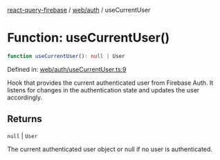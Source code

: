 [react-query-firebase](../../../modules.md) / [web/auth](../index.md) / useCurrentUser

# Function: useCurrentUser()

```ts
function useCurrentUser(): null | User
```

Defined in: [web/auth/useCurrentUser.ts:9](https://github.com/vpishuk/react-query-firebase/blob/47ed1ecd8b83d68dd4237e8eb73f6aa6dea2c1fa/web/auth/useCurrentUser.ts#L9)

Hook that provides the current authenticated user from Firebase Auth.
It listens for changes in the authentication state and updates the user accordingly.

## Returns

`null` \| `User`

The current authenticated user object or null if no user is authenticated.
